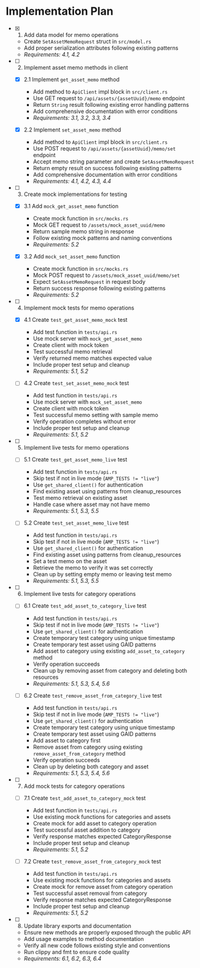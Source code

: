 # Implementation Plan

- [x] 1. Add data model for memo operations
  - Create `SetAssetMemoRequest` struct in `src/model.rs`
  - Add proper serialization attributes following existing patterns
  - _Requirements: 4.1, 4.2_

- [ ] 2. Implement asset memo methods in client
  - [x] 2.1 Implement `get_asset_memo` method
    - Add method to `ApiClient` impl block in `src/client.rs`
    - Use GET request to `/api/assets/{assetUuid}/memo` endpoint
    - Return `String` result following existing error handling patterns
    - Add comprehensive documentation with error conditions
    - _Requirements: 3.1, 3.2, 3.3, 3.4_
  
  - [x] 2.2 Implement `set_asset_memo` method
    - Add method to `ApiClient` impl block in `src/client.rs`
    - Use POST request to `/api/assets/{assetUuid}/memo/set` endpoint
    - Accept memo string parameter and create `SetAssetMemoRequest`
    - Return empty result on success following existing patterns
    - Add comprehensive documentation with error conditions
    - _Requirements: 4.1, 4.2, 4.3, 4.4_

- [ ] 3. Create mock implementations for testing
  - [x] 3.1 Add `mock_get_asset_memo` function
    - Create mock function in `src/mocks.rs`
    - Mock GET request to `/assets/mock_asset_uuid/memo`
    - Return sample memo string in response
    - Follow existing mock patterns and naming conventions
    - _Requirements: 5.2_
  
  - [x] 3.2 Add `mock_set_asset_memo` function
    - Create mock function in `src/mocks.rs`
    - Mock POST request to `/assets/mock_asset_uuid/memo/set`
    - Expect `SetAssetMemoRequest` in request body
    - Return success response following existing patterns
    - _Requirements: 5.2_

- [ ] 4. Implement mock tests for memo operations
  - [x] 4.1 Create `test_get_asset_memo_mock` test
    - Add test function in `tests/api.rs`
    - Use mock server with `mock_get_asset_memo`
    - Create client with mock token
    - Test successful memo retrieval
    - Verify returned memo matches expected value
    - Include proper test setup and cleanup
    - _Requirements: 5.1, 5.2_
  
  - [ ] 4.2 Create `test_set_asset_memo_mock` test
    - Add test function in `tests/api.rs`
    - Use mock server with `mock_set_asset_memo`
    - Create client with mock token
    - Test successful memo setting with sample memo
    - Verify operation completes without error
    - Include proper test setup and cleanup
    - _Requirements: 5.1, 5.2_

- [ ] 5. Implement live tests for memo operations
  - [ ] 5.1 Create `test_get_asset_memo_live` test
    - Add test function in `tests/api.rs`
    - Skip test if not in live mode (`AMP_TESTS != "live"`)
    - Use `get_shared_client()` for authentication
    - Find existing asset using patterns from cleanup_resources
    - Test memo retrieval on existing asset
    - Handle case where asset may not have memo
    - _Requirements: 5.1, 5.3, 5.5_
  
  - [ ] 5.2 Create `test_set_asset_memo_live` test
    - Add test function in `tests/api.rs`
    - Skip test if not in live mode (`AMP_TESTS != "live"`)
    - Use `get_shared_client()` for authentication
    - Find existing asset using patterns from cleanup_resources
    - Set a test memo on the asset
    - Retrieve the memo to verify it was set correctly
    - Clean up by setting empty memo or leaving test memo
    - _Requirements: 5.1, 5.3, 5.5_

- [ ] 6. Implement live tests for category operations
  - [ ] 6.1 Create `test_add_asset_to_category_live` test
    - Add test function in `tests/api.rs`
    - Skip test if not in live mode (`AMP_TESTS != "live"`)
    - Use `get_shared_client()` for authentication
    - Create temporary test category using unique timestamp
    - Create temporary test asset using GAID patterns
    - Add asset to category using existing `add_asset_to_category` method
    - Verify operation succeeds
    - Clean up by removing asset from category and deleting both resources
    - _Requirements: 5.1, 5.3, 5.4, 5.6_
  
  - [ ] 6.2 Create `test_remove_asset_from_category_live` test
    - Add test function in `tests/api.rs`
    - Skip test if not in live mode (`AMP_TESTS != "live"`)
    - Use `get_shared_client()` for authentication
    - Create temporary test category using unique timestamp
    - Create temporary test asset using GAID patterns
    - Add asset to category first
    - Remove asset from category using existing `remove_asset_from_category` method
    - Verify operation succeeds
    - Clean up by deleting both category and asset
    - _Requirements: 5.1, 5.3, 5.4, 5.6_

- [ ] 7. Add mock tests for category operations
  - [ ] 7.1 Create `test_add_asset_to_category_mock` test
    - Add test function in `tests/api.rs`
    - Use existing mock functions for categories and assets
    - Create mock for add asset to category operation
    - Test successful asset addition to category
    - Verify response matches expected CategoryResponse
    - Include proper test setup and cleanup
    - _Requirements: 5.1, 5.2_
  
  - [ ] 7.2 Create `test_remove_asset_from_category_mock` test
    - Add test function in `tests/api.rs`
    - Use existing mock functions for categories and assets
    - Create mock for remove asset from category operation
    - Test successful asset removal from category
    - Verify response matches expected CategoryResponse
    - Include proper test setup and cleanup
    - _Requirements: 5.1, 5.2_

- [ ] 8. Update library exports and documentation
  - Ensure new methods are properly exposed through the public API
  - Add usage examples to method documentation
  - Verify all new code follows existing style and conventions
  - Run clippy and fmt to ensure code quality
  - _Requirements: 6.1, 6.2, 6.3, 6.4_